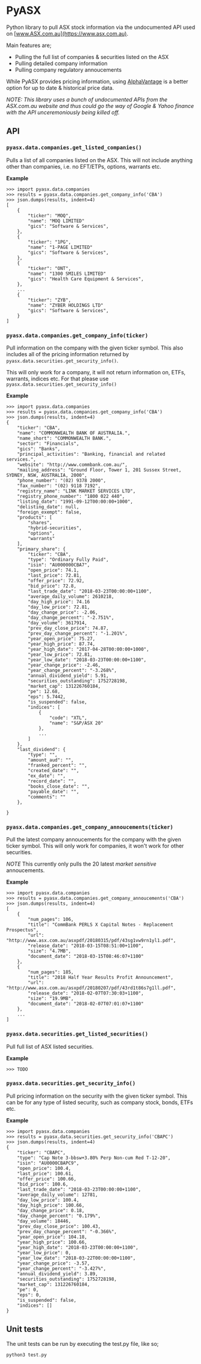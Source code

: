 
# PyASX

Python library to pull ASX stock information via the undocumented API used on
[www.ASX.com.au](https://www.asx.com.au).

Main features are;

 - Pulling the full list of companies & securities listed on the ASX
 - Pulling detailed company information
 - Pulling company regulatory annoucements

While PyASX provides pricing information, using
[AlphaVantage](https://github.com/RomelTorres/alpha_vantage) is a better
option for up to date & historical price data.

_NOTE: This library uses a bunch of undocumented APIs from the ASX.com.au
website and thus could go the way of Google & Yahoo finance with the API
unceremoniously being killed off._

## API

### `pyasx.data.companies.get_listed_companies()`

Pulls a list of all companies listed on the ASX.  This will not include
anything other than companies, i.e. no EFT/ETPs, options, warrants etc.

**Example**

    >>> import pyasx.data.companies
    >>> results = pyasx.data.companies.get_company_info('CBA')
    >>> json.dumps(results, indent=4)
    [
        {
            "ticker": "MOQ",
            "name": "MOQ LIMITED"
            "gics": "Software & Services",
        },
        {
            "ticker": "1PG",
            "name": "1-PAGE LIMITED"
            "gics": "Software & Services",
        },
        {
            "ticker": "ONT",
            "name": "1300 SMILES LIMITED"
            "gics": "Health Care Equipment & Services",
        },
        ...
        {
            "ticker": "ZYB",
            "name": "ZYBER HOLDINGS LTD"
            "gics": "Software & Services",
        }
    ]

### `pyasx.data.companies.get_company_info(ticker)`

Pull information on the company with the given ticker symbol. This also
includes all of the pricing information returned by
`pyasx.data.securities.get_security_info()`.

This will only work for a company, it will not return information on, ETFs,
warrants, indices etc. For that please use
`pyasx.data.securities.get_security_info()`

**Example**

    >>> import pyasx.data.companies
    >>> results = pyasx.data.companies.get_company_info('CBA')
    >>> json.dumps(results, indent=4)
    {
        "ticker": "CBA",
        "name": "COMMONWEALTH BANK OF AUSTRALIA.",
        "name_short": "COMMONWEALTH BANK.",
        "sector": "Financials",
        "gics": "Banks",
        "principal_activities": "Banking, financial and related services.",
        "website": "http://www.commbank.com.au/",
        "mailing_address": "Ground Floor, Tower 1, 201 Sussex Street, SYDNEY, NSW, AUSTRALIA, 2000",
        "phone_number": "(02) 9378 2000",
        "fax_number": "(02) 9118 7192",
        "registry_name": "LINK MARKET SERVICES LTD",
        "registry_phone_number": "1800 022 440",
        "listing_date": "1991-09-12T00:00:00+1000",
        "delisting_date": null,
        "foreign_exempt": false,
        "products": [
            "shares",
            "hybrid-securities",
            "options",
            "warrants"
        ],
        "primary_share": {
            "ticker": "CBA",
            "type": "Ordinary Fully Paid",
            "isin": "AU000000CBA7",
            "open_price": 74.1,
            "last_price": 72.81,
            "offer_price": 72.92,
            "bid_price": 72.8,
            "last_trade_date": "2018-03-23T00:00:00+1100",
            "average_daily_volume": 2610218,
            "day_high_price": 74.16
            "day_low_price": 72.81,
            "day_change_price": -2.06,
            "day_change_percent": "-2.751%",
            "day_volume": 3617914,
            "prev_day_close_price": 74.87,
            "prev_day_change_percent": "-1.201%",
            "year_open_price": 75.27,
            "year_high_price": 87.74,
            "year_high_date": "2017-04-28T00:00:00+1000",
            "year_low_price": 72.81,
            "year_low_date": "2018-03-23T00:00:00+1100",
            "year_change_price": -2.46,
            "year_change_percent": "-3.268%",
            "annual_dividend_yield": 5.91,
            "securities_outstanding": 1752728198,
            "market_cap": 131226760184,
            "pe": 12.68,
            "eps": 5.7442,
            "is_suspended": false,
            "indices": [
                {
                    "code": "XTL",
                    "name": "S&P/ASX 20"
                },
                ...
            ]
        },
        "last_dividend": {
            "type": "",
            "amount_aud": "",
            "franked_percent": "",
            "created_date": "",
            "ex_date": "",
            "record_date": "",
            "books_close_date": "",
            "payable_date": "",
            "comments": ""
        },

    }

### `pyasx.data.companies.get_company_annoucements(ticker)`

Pull the latest company annoucements for the company with the given ticker
symbol. This will only work for companies, it won't work for other securities.

_NOTE_ This currently only pulls the 20 latest _market sensitive_ annoucements.

**Example**

    >>> import pyasx.data.companies
    >>> results = pyasx.data.companies.get_company_annoucements('CBA')
    >>> json.dumps(results, indent=4)
    [
        {
            "num_pages": 106,
            "title": "CommBank PERLS X Capital Notes - Replacement Prospectus",
            "url": "http://www.asx.com.au/asxpdf/20180315/pdf/43sg1vw9rn1yl1.pdf",
            "release_date": "2018-03-15T08:51:00+1100",
            "size": "4.7MB",
            "document_date": "2018-03-15T08:46:07+1100"
        },
        {
            "num_pages": 185,
            "title": "2018 Half Year Results Profit Announcement",
            "url": "http://www.asx.com.au/asxpdf/20180207/pdf/43rd1t86s7g1ll.pdf",
            "release_date": "2018-02-07T07:30:03+1100",
            "size": "19.9MB",
            "document_date": "2018-02-07T07:01:07+1100"
        },
        ...
    ]

### `pyasx.data.securities.get_listed_securities()`

Pull full list of ASX listed securities.

**Example**

    >>> TODO

### `pyasx.data.securities.get_security_info()`

Pull pricing information on the security with the given ticker symbol. This
can be for any type of listed security, such as company stock, bonds, ETFs
etc.

**Example**

    >>> import pyasx.data.companies
    >>> results = pyasx.data.securities.get_security_info('CBAPC')
    >>> json.dumps(results, indent=4)
    {
        "ticker": "CBAPC",
        "type": "Cap Note 3-bbsw+3.80% Perp Non-cum Red T-12-20",
        "isin": "AU0000CBAPC9",
        "open_price": 100.4,
        "last_price": 100.61,
        "offer_price": 100.66,
        "bid_price": 100.6,
        "last_trade_date": "2018-03-23T00:00:00+1100",
        "average_daily_volume": 12781,
        "day_low_price": 100.4,
        "day_high_price": 100.66,
        "day_change_price": 0.18,
        "day_change_percent": "0.179%",
        "day_volume": 18446,
        "prev_day_close_price": 100.43,
        "prev_day_change_percent": "-0.366%",
        "year_open_price": 104.18,
        "year_high_price": 100.66,
        "year_high_date": "2018-03-23T00:00:00+1100",
        "year_low_price": 0,
        "year_low_date": "2018-03-22T00:00:00+1100",
        "year_change_price": -3.57,
        "year_change_percent": "-3.427%",
        "annual_dividend_yield": 3.89,
        "securities_outstanding": 1752728198,
        "market_cap": 131226760184,
        "pe": 0,
        "eps": 0,
        "is_suspended": false,
        "indices": []
    }

## Unit tests

The unit tests can be run by executing the test.py file, like so;

    python3 test.py
